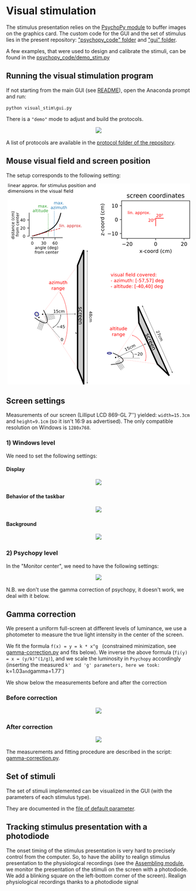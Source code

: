 # Visual stimulation

The stimulus presentation relies on the [PsychoPy module](https://www.psychopy.org) to buffer images on the graphics card. The custom code for the GUI and the set of stimulus lies in the present repository: ["psychopy_code" folder](./psychopy_code/) and ["gui" folder](./gui/).

A few examples, that were used to design and calibrate the stimuli, can be found in the [psychopy_code/demo_stim.py](./psychopy_code/demo_stim.py)

## Running the visual stimulation program

If not starting from the main GUI (see [README](../../README.md)), open the Anaconda prompt and run:

```
python visual_stim\gui.py
```

There is a `"demo"` mode to adjust and build the protocols.

<p align="center">
  <img src="../../doc/gui-visual-stim.png"/>
</p>

A list of protocols are available in the [protocol folder of the repository](../exp/protocols/).

## Mouse visual field and screen position

The setup corresponds to the following setting:

<p align="center">
  <img src="../../doc/visual-field.png"/>
</p>

## Screen settings

Measurements of our screen (Lilliput LCD 869-GL 7'') yielded: `width=15.3cm` and `height=9.1cm` (so it isn't 16:9 as advertised). The only compatible resolution on Windows is `1280x768`.

### 1) Windows level

We need to set the following settings:

#### Display

<p align="center">
  <img src="../../doc/display.png" width="400">
</p>

#### Behavior of the taskbar

<p align="center">
  <img src="../../doc/taskbar.png" width="400" >
</p>

#### Background

<p align="center">
  <img src="../../doc/background.png" width="400">
</p>

### 2) Psychopy level

In the "Monitor center", we need to have the following settings:

<p align="center">
  <img src="../../doc/monitor.png">
</p>

N.B. we don't use the gamma correction of psychopy, it doesn't work, we deal with it below.

## Gamma correction

We present a uniform full-screen at different levels of luminance, we use a photometer to measure the true light intensity in the center of the screen.

We fit the formula `f(x) = y = k * x^g ` (constrained minimization, see [gamma-correction.py](./gamma-correction.py) and fits below).
We inverse the above formula (`fi(y) = x = (y/k)^(1/g)`), and we scale the luminosity in `Psychopy` accordingly (inserting the measured `k' and 'g' parameters, here we took: `k=1.03` and `gamma=1.77`)

We show below the measurements before and after the correction

### Before correction
<p align="center">
  <img src="../../doc/gamma-correction-before.png"/>
</p>

### After correction
<p align="center">
  <img src="../../doc/gamma-correction-after.png"/>
</p>

The measurements and fitting procedure are described in the script: [gamma-correction.py](./gamma-correction.py).

## Set of stimuli

The set of stimuli implemented can be visualized in the GUI (with the parameters of each stimulus type).

They are documented in the [file of default parameter](./default_params.py).

## Tracking stimulus presentation with a photodiode

The onset timing of the stimulus presentation is very hard to precisely control from the computer. So, to have the ability to realign stimulus presentation to the physiological recordings (see the [Assembling module](../assembling/README.md), we monitor the presentation of the stimuli on the screen with a photodiode.
We add a blinking square on the left-bottom corner of the screen).
Realign physiological recordings thanks to a photodiode signal


